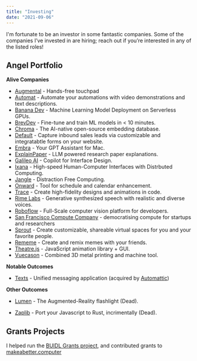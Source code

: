 ```yaml
---
title: "Investing"
date: "2021-09-06"
---
```


I'm fortunate to be an investor in some fantastic companies. 
Some of the companies I’ve invested in are hiring; reach out if you’re interested in any of the listed roles!


## Angel Portfolio



**Alive Companies** 

* [Augmental](https://www.augmental.tech) - Hands-free touchpad
* [Automat](https://www.runautomat.com/about) - Automate your automations with video demonstrations and text descriptions.
* [Banana Dev](http://banana.dev) - Machine Learning Model Deployment on Serverless GPUs.
* [BrevDev](http://brev.dev) - Fine-tune and train ML models in < 10 minutes.
* [Chroma](http://trychroma.com) - The AI-native open-source embedding database.
* [Default](https://www.default.com/) - Capture inbound sales leads via customizable and integratabtle forms on your website. 
* [Embra](http://embra.app) - Your GPT Assistant for Mac.
* [ExplainPaper](http://explainpaper.com) - LLM powered research paper explanations.
* [Galileo AI](https://www.usegalileo.ai) - Copilot for Interface Design.
* [Ixana](https://ixana.ai) - High-speed Human-Computer Interfaces with Distrbuted Computing.
* [Jangle](https://www.jangleinc.com) - Distraction Free Computing.
* [Onward](http://onward.so) - Tool for schedule and calendar enhancement. 
* [Trace](https://www.trace.zip) - Create high-fidelity designs and animations in code.
* [Rime Labs](http://rime.ai) - Generative synthesized speech with realistic and diverse voices. 
* [Roboflow](https://roboflow.com) - Full-Scale computer vision platform for developers. 
* [San Francisco Compute Company](https://sfcompute.com) - democratising compute for startups and researchers
* [Sprout](https://sprout.place/) - Create customizable, shareable virtual spaces for you and your favorite people. 
* [Rememe](https://twitter.com/therememeapp) - Create and remix memes with your friends.
* [Theatre.js](https://www.theatrejs.com/) - JavaScript animation library + GUI.
* [Vuecason](https://www.vuecason.com) - Combined 3D metal printing and machine tool.



**Notable Outcomes**

* [Texts](http://texts.com)  - Unified messaging application (acquired by [Automattic](https://automattic.com))

  

**Other Outcomes**

* [Lumen](https://www.lumen.world) - The Augmented-Reality flashlight (Dead).

* [Zaplib](https://zaplib.com) - Port your Javascript to Rust, incrimentally (Dead).



## Grants Projects

I helped run the [BUIDL Grants project](https://web.archive.org/web/20220824184950/https://troynikov.io/buidl-grants/), and contributed grants to [makeabetter.computer](http://makeabetter.computer)
